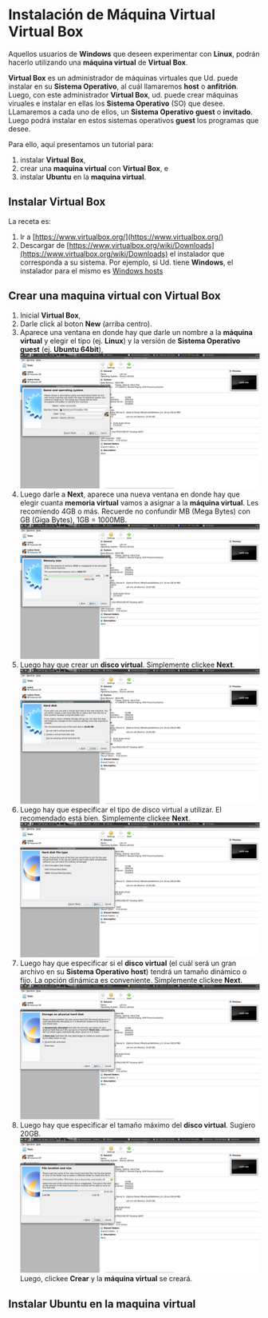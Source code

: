 # Instalación de Máquina Virtual **Virtual Box**

Aquellos usuarios de **Windows** que deseen experimentar con **Linux**, podrán hacerlo utilizando una **máquina virtual** de **Virtual Box**.

**Virtual Box** es un administrador de máquinas virtuales que Ud. puede instalar en su **Sistema Operativo**, al cuál llamaremos **host** o **anfitrión**. Luego, con este administrador **Virtual Box**, ud. puede crear máquinas viruales e instalar en ellas los **Sistema Operativo** (SO) que desee. LLamaremos a cada uno de ellos, un **Sistema Operativo** **guest** o **invitado**. Luego podrá instalar en estos sistemas operativos **guest** los programas que desee. 

Para ello, aquí presentamos un tutorial para:

  1. instalar **Virtual Box**,
  2. crear una **maquina virtual** con **Virtual Box**, e
  3. instalar **Ubuntu** en la **maquina virtual**.
  
## Instalar **Virtual Box**

La receta es:

  1. Ir a [https://www.virtualbox.org/](https://www.virtualbox.org/)
  2. Descargar de [https://www.virtualbox.org/wiki/Downloads](https://www.virtualbox.org/wiki/Downloads) el instalador que corresponda a su sistema. Por ejemplo, si Ud. tiene **Windows**, el instalador para el mismo es [Windows hosts](https://download.virtualbox.org/virtualbox/6.1.26/VirtualBox-6.1.26-145957-Win.exe)

## Crear una **maquina virtual** con **Virtual Box**

  1. Inicial **Virtual Box**,
  2. Darle click al boton **New** (arriba centro).
  3. Aparece una ventana en donde hay que darle un nombre a la **máquina virtual** y elegir el tipo (ej. **Linux**) y la versión de **Sistema Operativo** **guest** (ej. **Ubuntu 64bit**),
      ![img1.png](assets/img1.png)
  4. Luego darle a **Next**, aparece una nueva ventana en donde hay que elegir cuanta **memoria virtual** vamos a asignar a la **máquina virtual**. Les recomiendo 4GB o más. Recuerde no confundir MB (Mega Bytes) con GB (Giga Bytes), 1GB = 1000MB.
      ![img2.png](assets/img2.png)    
  5. Luego hay que crear un **disco virtual**. Simplemente clickee **Next**.
      ![img3.png](assets/img3.png)      
  6. Luego hay que especificar el tipo de disco virtual a utilizar. El recomendado está bien. Simplemente clickee **Next**.
      ![img4.png](assets/img4.png)
  7. Luego hay que especificar si el **disco virtual** (el cuál será un gran archivo en su **Sistema Operativo** **host**) tendrá un tamaño dinámico o fijo. La opción dinámica es conveniente. Simplemente clickee **Next**.
      ![img5.png](assets/img5.png)  
  8. Luego hay que especificar el tamaño máximo del **disco virtual**. Sugiero 20GB.
      ![img5.png](assets/img6.png)
     Luego, clickee **Crear** y la **máquina virtual** se creará.

## Instalar **Ubuntu** en la **maquina virtual**



